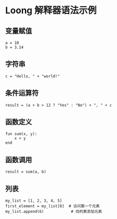 # Loong 解释器语法示例

## 变量赋值
```plaintext
a = 10
b = 3.14
```

## 字符串
```plaintext
c = "Hello, " + "world!"
```

## 条件运算符
```plaintext
result = (a + b > 12 ? "Yes" : "No") + ", " + c
```

## 函数定义
```plaintext
fun sum(x, y):
    x + y
end
```

## 函数调用
```plaintext
result = sum(a, b)
```

## 列表
```plaintext
my_list = [1, 2, 3, 4, 5]
first_element = my_list[0]  # 访问第一个元素
my_list.append(6)            # 向列表添加元素
```

